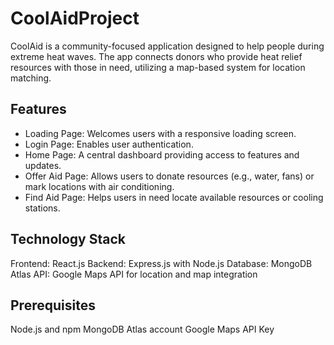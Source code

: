 # CoolAidProject
CoolAid is a community-focused application designed to help people during extreme heat waves. The app connects donors who provide heat relief resources with those in need, utilizing a map-based system for location matching.

## Features
- Loading Page: Welcomes users with a responsive loading screen.
- Login Page: Enables user authentication.
- Home Page: A central dashboard providing access to features and updates.
- Offer Aid Page: Allows users to donate resources (e.g., water, fans) or mark locations with air conditioning.
- Find Aid Page: Helps users in need locate available resources or cooling stations.

## Technology Stack
Frontend: React.js
Backend: Express.js with Node.js
Database: MongoDB Atlas
API: Google Maps API for location and map integration

## Prerequisites
Node.js and npm
MongoDB Atlas account
Google Maps API Key
